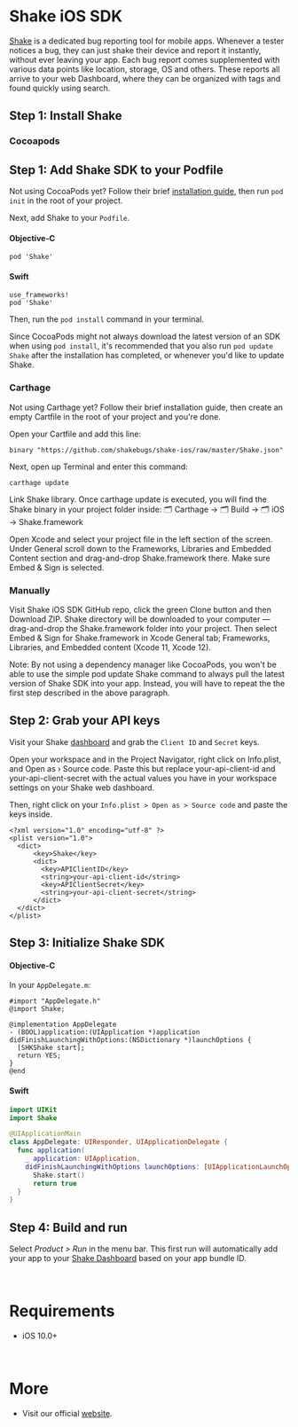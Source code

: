 # Shake iOS SDK

[Shake](https://www.shakebugs.com/) is a dedicated bug reporting tool for mobile apps. Whenever a tester notices a bug, they can just shake their device and report it instantly, without ever leaving your app. Each bug report comes supplemented with various data points like location, storage, OS and others. These reports all arrive to your web Dashboard, where they can be organized with tags and found quickly using search. 

## **Step 1**: Install Shake

### Cocoapods

## **Step 1**: Add Shake SDK to your Podfile
Not using CocoaPods yet? Follow their brief [installation guide](https://guides.cocoapods.org/using/getting-started.html#installation), then run `pod init` in the root of your project.  

Next, add Shake to your `Podfile`.

#### Objective-C
```objc
pod 'Shake'
```

#### Swift
```objc
use_frameworks! 
pod 'Shake'
```

Then, run the `pod install` command in your terminal.  

Since CocoaPods might not always download the latest version of an SDK when using `pod install`, it's recommended that you also run `pod update Shake` after the installation has completed, or whenever you'd like to update Shake.


### Carthage

Not using Carthage yet? Follow their brief installation guide, then create an empty Cartfile in the root of your project and you're done.  

Open your Cartfile and add this line:

```
binary "https://github.com/shakebugs/shake-ios/raw/master/Shake.json"
```

Next, open up Terminal and enter this command:

```
carthage update
```

Link Shake library.
Once carthage update is executed, you will find the Shake binary in your project folder inside:
🗂 Carthage → 🗂 Build → 🗂 iOS → Shake.framework

Open Xcode and select your project file in the left section of the screen. Under General scroll down to the Frameworks, Libraries and Embedded Content section and drag-and-drop Shake.framework there. Make sure Embed & Sign is selected.


### Manually

Visit Shake iOS SDK GitHub repo, click the green Clone button and then Download ZIP. Shake directory will be downloaded to your computer — drag-and-drop the Shake.framework folder into your project. Then select Embed & Sign for Shake.framework in Xcode General tab; Frameworks, Libraries, and Embedded content (Xcode 11, Xcode 12).

Note:
By not using a dependency manager like CocoaPods, you won't be able to use the simple pod update Shake command to always pull the latest version of Shake SDK into your app. Instead, you will have to repeat the the first step described in the above paragraph.


## **Step 2:** Grab your API keys

Visit your Shake [dashboard](https://app.shakebugs.com/documentation/ios/installing) and grab the `Client ID` and `Secret` keys.

Open your workspace and in the Project Navigator, right click on Info.plist, and Open as › Source code. Paste this but replace your-api-client-id and your-api-client-secret with the actual values you have in your workspace settings on your Shake web dashboard.

Then, right click on your `Info.plist > Open as > Source code` and paste the keys inside.

```
<?xml version="1.0" encoding="utf-8" ?>
<plist version="1.0">
  <dict>
      <key>Shake</key>
      <dict>
        <key>APIClientID</key>
        <string>your-api-client-id</string>
        <key>APIClientSecret</key>
        <string>your-api-client-secret</string>
      </dict>
  </dict>
</plist>
```

## **Step 3:** Initialize Shake SDK
#### Objective-C
In your `AppDelegate.m`:
```objc
#import "AppDelegate.h"
@import Shake;

@implementation AppDelegate
- (BOOL)application:(UIApplication *)application didFinishLaunchingWithOptions:(NSDictionary *)launchOptions {
  [SHKShake start];
  return YES;
}
@end
```

#### Swift
```swift
import UIKit
import Shake

@UIApplicationMain
class AppDelegate: UIResponder, UIApplicationDelegate {
  func application(
    _ application: UIApplication,
    didFinishLaunchingWithOptions launchOptions: [UIApplicationLaunchOptionsKey: Any]?) -> Bool {
      Shake.start()
      return true
  }
}
```

## **Step 4:** Build and run
Select _Product > Run_ in the menu bar. This first run will automatically add your app to your [Shake Dashboard](https://app.shakebugs.com/) based on your app bundle ID.

&nbsp;
# Requirements
- iOS 10.0+

&nbsp;
# More
- Visit our official [website](https://www.shakebugs.com/).
